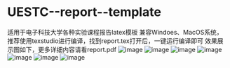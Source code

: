 # UESTC--report--template
适用于电子科技大学各种实验课程报告latex模板
兼容Windoes、MacOS系统，推荐使用texstudio进行编译，找到report.tex打开后，一键运行编译即可
效果展示图如下，更多详细内容请看report.pdf
![image](https://github.com/wrs-coder/UESTC--report--template/assets/57533406/01ddff16-8531-4a0d-94e0-e14aa2181ded)
![image](https://github.com/wrs-coder/UESTC--report--template/assets/57533406/dda9092c-a07f-4b53-8fec-2b4eaebcf504)
![image](https://github.com/wrs-coder/UESTC--report--template/assets/57533406/f77017ea-f144-43ec-8ed5-95cbd2c19e6e)
![image](https://github.com/wrs-coder/UESTC--report--template/assets/57533406/a0f90117-e1a0-46d1-95e5-d23908eb400f)
![image](https://github.com/wrs-coder/UESTC--report--template/assets/57533406/97a6ac03-1356-4e73-becd-ccc4078229fa)
![image](https://github.com/wrs-coder/UESTC--report--template/assets/57533406/db4fff4e-096b-4c5b-80b0-22a0356d1a1f)
![image](https://github.com/wrs-coder/UESTC--report--template/assets/57533406/b8066dfa-ce3a-41bc-91c0-91b4a6d80b2b)

